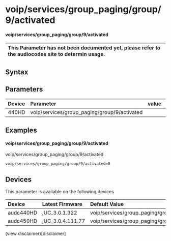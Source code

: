 ﻿---
description: voip/services/group_paging/group/9/activated
search: false
---

# voip/services/group_paging/group/9/activated

#### voip/services/group_paging/group/9/activated


| This Parameter has not been documented yet, please refer to the audiocodes site to determin usage.  | 
| :--- |

## Syntax

## Parameters
|Device|Parameter|value|Description|
|:---|:---|:---|:---|
| 440HD | voip/services/group_paging/group/9/activated |  |  |

## Examples
#### voip/services/group_paging/group/9/activated

voip/services/group_paging/group/9/activated

```
voip/services/group_paging/group/9/activated=0
```

## Devices
This parameter is available on the following devices

| Device | Latest Firmware | Default Value |
|:---|:---|:---|
| audc440HD | ;UC_3.0.1.322 | voip/services/group_paging/group/9/activated=0 
| audc450HD | ;UC_3.0.4.111.77 | voip/services/group_paging/group/9/activated=0 

(view disclaimer)[disclaimer]
